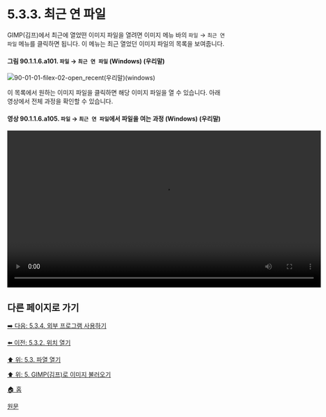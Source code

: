 # 5.3.3. 최근 연 파일
GIMP(김프)에서 최근에 열었떤 이미지 파일을 열려면 이미지 메뉴 바의 `파일` → `최근 연 파일` 메뉴를 클릭하면 됩니다. 이 메뉴는 최근 열었던 이미지 파일의 목록을 보여줍니다.

#### 그림 90.1.1.6.a101. `파일` → `최근 연 파일` (Windows) (우리말)
![90-01-01-filex-02-open_recent(우리말)(windows)](https://github.com/wonder13662/gimp/assets/15767104/8b3469cd-433a-4fe9-924a-11ca476febb8)

이 목록에서 원하는 이미지 파일을 클릭하면 해당 이미지 파일을 열 수 있습니다. 아래 영상에서 전체 과정을 확인할 수 있습니다.

#### 영상 90.1.1.6.a105. `파일` → `최근 연 파일`에서 파일을 여는 과정 (Windows) (우리말)
<video controls="controls" width="720" src="https://github.com/wonder13662/gimp/assets/15767104/5510afcd-1d8d-46df-b2d9-3f9369597e15"></video>

## 다른 페이지로 가기

[➡️ 다음: 5.3.4. 외부 프로그램 사용하기](./05-03-04-using-external-programs.md)

[⬅️ 이전: 5.3.2. 위치 열기](./05-03-02-open-location.md)

[⬆️ 위: 5.3. 파열 열기](./05-03-00-opening-files.md)

[⬆️ 위: 5. GIMP(김프)로 이미지 불러오기](./05-00-getting-images-into-gimp.md)

[🏠 홈](./00-home.md)

[원문](https://docs.gimp.org/2.10/ko/gimp-using-open-recent.html)